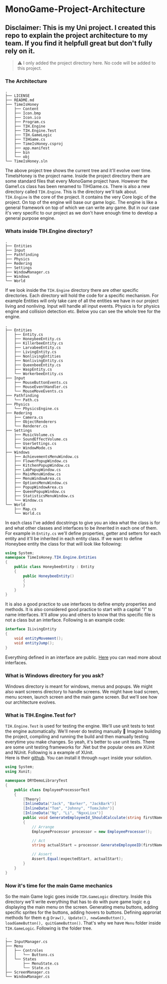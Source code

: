 # MonoGame-Project-Architecture

## Disclaimer: This is my Uni project. I created this repo to explain the project architecture to my team. If you find it helpfull great but don't fully rely on it.

> &#9888; I only added the project directory here. No code will be added to this project.

### The Architecture
```
.
├── LICENSE
├── README.md
├── TimeIsHoney
│   ├── Content
│   ├── Icon.bmp
│   ├── Icon.ico
│   ├── Program.cs
│   ├── TIH.Engine
│   ├── TIH.Engine.Test
│   ├── TIH.GameLogic
│   ├── TIHGame.cs
│   ├── TimeIsHoney.csproj
│   ├── app.manifest
│   ├── bin
│   └── obj
└── TimeIsHoney.sln
```
The above project tree shows the current tree and it'll evolve over time. TimeIsHoney is the project name. Inside the project directory there are some standard files that every MonoGame project have. However the Game1.cs class has been renamed to TIHGame.cs. There is also a new directory called `TIH.Engine`. This is the directory we'll talk about.<br />
`TIH.Engine` is the core of the project. It contains the very Core logic of the project. On top of the engine will base our game logic. The engine is like a general framework on top of which we can write any game. But in our case it's very specific to our project as we don't have enough time to develop a general purpose engine.

### Whats inside TIH.Engine directory?
```
.
├── Entities
├── Input
├── Pathfinding
├── Physics
├── Redering
├── Settings
├── WindowManager.cs
├── Windows
└── World
```
If we look inside the `TIH.Engine` directory there are other specific directories. Each directory will hold the code for a specific mechanism. For example Entities will only take care of all the entities we have in our project living and nonliving. Input will handle all input events. Physics is for physics engine and collision detection etc. Below you can see the whole tree for the engine.
```
.
├── Entities
│   ├── Entity.cs
│   ├── HoneybeeEntity.cs
│   ├── KillerbeeEntity.cs
│   ├── LarvabeeEntity.cs
│   ├── LivingEntity.cs
│   ├── NonlivingEntities
│   ├── NonlivingEntity.cs
│   ├── QueenbeeEntity.cs
│   ├── WaspEntity.cs
│   └── WorkerbeeEntity.cs
├── Input
│   ├── MouseButtonEvents.cs
│   ├── MouseEventHandler.cs
│   └── MouseMoveEvents.cs
├── Pathfinding
│   └── Path.cs
├── Physics
│   └── PhysicsEngine.cs
├── Redering
│   ├── Camera.cs
│   ├── ObjectRenderers
│   └── Renderer.cs
├── Settings
│   ├── MusicVolume.cs
│   ├── SoundEffectVolume.cs
│   ├── UserSettings.cs
│   └── WindowMode.cs
├── Windows
│   ├── AchievementsMenuWindow.cs
│   ├── FlowerPopupWindow.cs
│   ├── KitchenPopupWindow.cs
│   ├── LabPopupWindow.cs
│   ├── MainMenuWindow.cs
│   ├── MenuWindowArea.cs
│   ├── OptionsMenuWindow.cs
│   ├── PopupWindowArea.cs
│   ├── QueenPopupWindow.cs
│   ├── StatisticsMenuWindow.cs
│   └── Window.cs
└── World
    ├── Map.cs
    └── World.cs
```
In each class I've added docstrings to give you an idea what the class is for and what other classes and interfaces to be ihnerited in each one of them. For example in `Entity.cs` we'll define properties, getter and setters for each entity and it'll be inherited in each entity class. If we want to define Honeybee entity the class for that will look like following:
```csharp
using System;
namespace TimeIsHoney.TIH.Engine.Entities
{
    public class HoneybeeEntity : Entity
    {
        public HoneybeeEntity()
        {
        }
    }
}
```
It is also a good practice to use interfaces to define empty properties and methods. It is also considered good practice to start with a capital "I" to name interfaces. It'll allow you and others to know that this specific file is not a class but an interface. Following is an example code:
```csharp
interface ILivingEntity
{
    void entityMovement();
    void entityJump();
}
```
Everything defined in an interface are public. [Here](https://www.w3schools.com/cs/cs_interface.asp) you can read more about interfaces.<br/>
### What is Windows directory for you ask?
Windows directory is meant for windows, menus and popups. We might also want screens directory to handle screens. We might have load screen, menu screen, launch screen and the main game screen. But we'll see how our architecture evolves.

### What is TIH.Engine.Test for?
`TIH.Engine.Test` is used for testing the engine. We'll use unit tests to test the engine automatically. We'll never do testing manually &#128556; Imagine building the project, compiling and running the build and then manually testing everytime you make changes. So yeah, it's better to use unit tests. There are some unit testing frameworks for .Net but the popular ones are XUnit and NUnit. Following is a example of XUnit.<br/>
Here is their [github](https://github.com/xunit/xunit). You can install it through `nuget` inside your solution.
```csharp
using System;
using Xunit;

namespace DRYDemoLibraryTest
{
    public class EmployeeProcessorTest
    {
        [Theory]
        [InlineData("Jack", "Barker", "JackBark")]
        [InlineData("Tom", "Johnny", "TomxJohn")]
        [InlineData("Ng", "Li", "NgxxLixx")]
        public void GenerateEmployeeId_ShouldCalculate(string firstName, string lastName, string expectedStart)
        {
            // Arrange
            EmployeeProcessor processor = new EmployeeProcessor();

            // Act
            string actualStart = processor.GenerateEmployeeID(firstName, lastName).Substring(0, expectedStart.Length);

            // Assert
            Assert.Equal(expectedStart, actualStart);
        }
    }
}
```

### Now it's time for the main Game mechanics
So the main Game logic goes inside `TIH.GameLogic` directory. Inside this directory we'll write everything that has to do with pure game logic e.g displaying the main menu on the screen. Generating menu buttons, adding specific sprites for the buttons, adding hovers to buttons. Defining approriat methods for them e.g `Draw(), Update(), newGameButton(), loadGameButton(), quitGameButton()`. That's why we have `Menu` folder inside `TIH.GameLogic`. Following is the folder tree.
```
.
├── InputManager.cs
├── Menu
│   ├── Controles
│   │   └── Buttons.cs
│   └── States
│       ├── MenuState.cs
│       └── State.cs
├── ScreenManager.cs
└── WindowManager.cs
```
